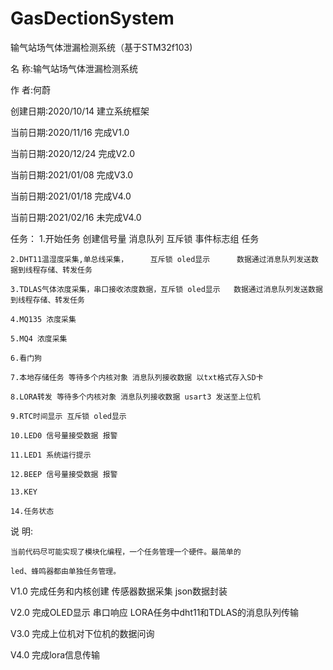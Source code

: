 # GasDectionSystem
输气站场气体泄漏检测系统（基于STM32f103)

名    称:输气站场气体泄漏检测系统

作    者:何蔚

创建日期:2020/10/14 建立系统框架

当前日期:2020/11/16 完成V1.0

当前日期:2020/12/24 完成V2.0

当前日期:2021/01/08 完成V3.0

当前日期:2021/01/18 完成V4.0

当前日期:2021/02/16 未完成V4.0

任务：
	1.开始任务 创建信号量 消息队列 互斥锁 事件标志组 任务
	
	2.DHT11温湿度采集,单总线采集，  	互斥锁 oled显示		数据通过消息队列发送数据到线程存储、转发任务
	
	3.TDLAS气体浓度采集，串口接收浓度数据，互斥锁 oled显示	数据通过消息队列发送数据到线程存储、转发任务        
	
	4.MQ135 浓度采集
	
	5.MQ4 浓度采集
	
	6.看门狗
	
	7.本地存储任务 等待多个内核对象 消息队列接收数据 以txt格式存入SD卡
	
	8.LORA转发 等待多个内核对象 消息队列接收数据 usart3 发送至上位机
	
	9.RTC时间显示 互斥锁 oled显示	
	
	10.LED0 信号量接受数据 报警
	
	11.LED1 系统运行提示
	
	12.BEEP 信号量接受数据 报警
	
	13.KEY 
	
	14.任务状态
	
	
	
说  明:		
	
	当前代码尽可能实现了模块化编程，一个任务管理一个硬件。最简单的
	
	led、蜂鸣器都由单独任务管理。


V1.0 完成任务和内核创建 传感器数据采集 json数据封装

V2.0 完成OLED显示 串口响应  LORA任务中dht11和TDLAS的消息队列传输

V3.0 完成上位机对下位机的数据问询

V4.0 完成lora信息传输 




